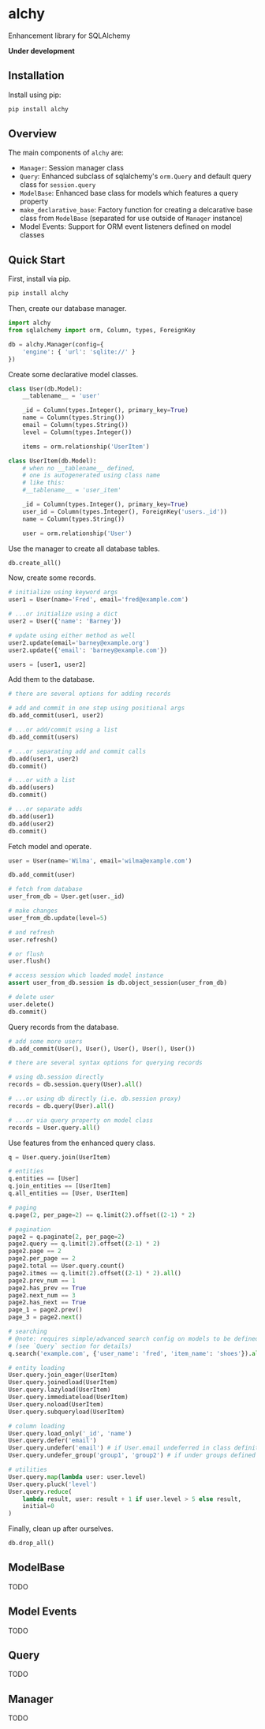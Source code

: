 # alchy

Enhancement library for SQLAlchemy

**Under development**

## Installation

Install using pip:

```bash
pip install alchy
```

## Overview

The main components of `alchy` are:

- `Manager`: Session manager class
- `Query`: Enhanced subclass of sqlalchemy's `orm.Query` and default query class for `session.query`
- `ModelBase`: Enhanced base class for models which features a query property
- `make_declarative_base`: Factory function for creating a delcarative base class from `ModelBase` (separated for use outside of `Manager` instance)
- Model Events: Support for ORM event listeners defined on model classes

## Quick Start

First, install via pip.

```bash
pip install alchy
```

Then, create our database manager.

```python
import alchy
from sqlalchemy import orm, Column, types, ForeignKey

db = alchy.Manager(config={
    'engine': { 'url': 'sqlite://' }
})
```

Create some declarative model classes.

```python
class User(db.Model):
    __tablename__ = 'user'

    _id = Column(types.Integer(), primary_key=True)
    name = Column(types.String())
    email = Column(types.String())
    level = Column(types.Integer())

    items = orm.relationship('UserItem')

class UserItem(db.Model):
    # when no __tablename__ defined,
    # one is autogenerated using class name
    # like this:
    #__tablename__ = 'user_item'

    _id = Column(types.Integer(), primary_key=True)
    user_id = Column(types.Integer(), ForeignKey('users._id'))
    name = Column(types.String())

    user = orm.relationship('User')
```

Use the manager to create all database tables.

```python
db.create_all()
```

Now, create some records.

```python
# initialize using keyword args
user1 = User(name='Fred', email='fred@example.com')

# ...or initialize using a dict
user2 = User({'name': 'Barney'})

# update using either method as well
user2.update(email='barney@example.org')
user2.update({'email': 'barney@example.com'})

users = [user1, user2]
```

Add them to the database.

```python
# there are several options for adding records

# add and commit in one step using positional args
db.add_commit(user1, user2)

# ...or add/commit using a list
db.add_commit(users)

# ...or separating add and commit calls
db.add(user1, user2)
db.commit()

# ...or with a list
db.add(users)
db.commit()

# ...or separate adds
db.add(user1)
db.add(user2)
db.commit()
```

Fetch model and operate.

```python
user = User(name='Wilma', email='wilma@example.com')

db.add_commit(user)

# fetch from database
user_from_db = User.get(user._id)

# make changes
user_from_db.update(level=5)

# and refresh
user.refresh()

# or flush
user.flush()

# access session which loaded model instance
assert user_from_db.session is db.object_session(user_from_db)

# delete user
user.delete()
db.commit()
```

Query records from the database.

```python
# add some more users
db.add_commit(User(), User(), User(), User(), User())

# there are several syntax options for querying records

# using db.session directly
records = db.session.query(User).all()

# ...or using db directly (i.e. db.session proxy)
records = db.query(User).all()

# ...or via query property on model class
records = User.query.all()
```

Use features from the enhanced query class.

```python
q = User.query.join(UserItem)

# entities
q.entities == [User]
q.join_entities == [UserItem]
q.all_entities == [User, UserItem]

# paging
q.page(2, per_page=2) == q.limit(2).offset((2-1) * 2)

# pagination
page2 = q.paginate(2, per_page=2)
page2.query == q.limit(2).offset((2-1) * 2)
page2.page == 2
page2.per_page == 2
page2.total == User.query.count()
page2.itmes == q.limit(2).offset((2-1) * 2).all()
page2.prev_num == 1
page2.has_prev == True
page2.next_num == 3
page2.has_next == True
page_1 = page2.prev()
page_3 = page2.next()

# searching
# @note: requires simple/advanced search config on models to be defined
# (see `Query` section for details)
q.search('example.com', {'user_name': 'fred', 'item_name': 'shoes'}).all()

# entity loading
User.query.join_eager(UserItem)
User.query.joinedload(UserItem)
User.query.lazyload(UserItem)
User.query.immediateload(UserItem)
User.query.noload(UserItem)
User.query.subqueryload(UserItem)

# column loading
User.query.load_only('_id', 'name')
User.query.defer('email')
User.query.undefer('email') # if User.email undeferred in class definition
User.query.undefer_group('group1', 'group2') # if under groups defined in class

# utilities
User.query.map(lambda user: user.level)
User.query.pluck('level')
User.query.reduce(
    lambda result, user: result + 1 if user.level > 5 else result,
    initial=0
)
```

Finally, clean up after ourselves.

```python
db.drop_all()
```

## ModelBase

TODO

## Model Events

TODO

## Query

TODO

## Manager

TODO
